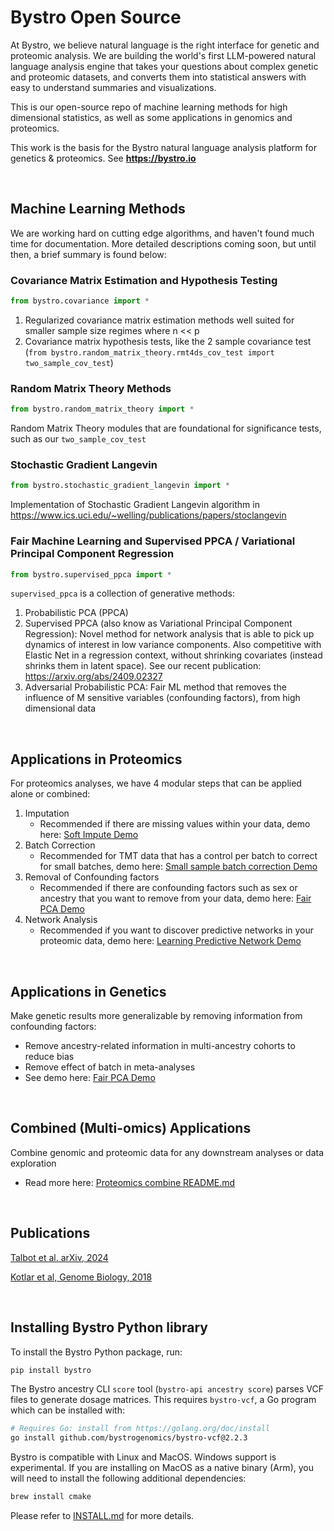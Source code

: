 # Bystro Open Source

At Bystro, we believe natural language is the right interface for genetic and proteomic analysis. We are building the world's first LLM-powered natural language analysis engine that takes your questions about complex genetic and proteomic datasets, and converts them into statistical answers with easy to understand summaries and visualizations.

This is our open-source repo of machine learning methods for high dimensional statistics, as well as some applications in genomics and proteomics.

This work is the basis for the Bystro natural language analysis platform for genetics & proteomics. See **https://bystro.io**

<br/>

## Machine Learning Methods

We are working hard on cutting edge algorithms, and haven't found much time for documentation. More detailed descriptions coming soon, but until then, a brief summary is found below:

### Covariance Matrix Estimation and Hypothesis Testing

```python
from bystro.covariance import *
```

1. Regularized covariance matrix estimation methods well suited for smaller sample size regimes where n << p
2. Covariance matrix hypothesis tests, like the 2 sample covariance test (`from bystro.random_matrix_theory.rmt4ds_cov_test import two_sample_cov_test`)

### Random Matrix Theory Methods

```python
from bystro.random_matrix_theory import *
```

Random Matrix Theory modules that are foundational for significance tests, such as our `two_sample_cov_test`

### Stochastic Gradient Langevin

```python
from bystro.stochastic_gradient_langevin import *
```

Implementation of Stochastic Gradient Langevin algorithm in https://www.ics.uci.edu/~welling/publications/papers/stoclangevin

### Fair Machine Learning and Supervised PPCA / Variational Principal Component Regression

```python
from bystro.supervised_ppca import *
```

`supervised_ppca` is a collection of generative methods:

1. Probabilistic PCA (PPCA)
2. Supervised PPCA (also know as Variational Principal Component Regression): Novel method for network analysis that is able to pick up dynamics of interest in low variance components. Also competitive with Elastic Net in a regression context, without shrinking covariates (instead shrinks them in latent space). See our recent publication: https://arxiv.org/abs/2409.02327
3. Adversarial Probabilistic PCA: Fair ML method that removes the influence of M sensitive variables (confounding factors), from high dimensional data

<br>

## Applications in Proteomics

For proteomics analyses, we have 4 modular steps that can be applied alone or combined:

1. Imputation   
    - Recommended if there are missing values within your data, demo here: [Soft Impute Demo](python/python/bystro/examples/Demo_Imputing_Missing_Data.ipynb)
2. Batch Correction
    - Recommended for TMT data that has a control per batch to correct for small batches, demo here: [Small sample batch correction Demo](python/python/bystro/examples/Demo_accounting_for_batch_effects_with_control.ipynb)
3. Removal of Confounding factors
    - Recommended if there are confounding factors such as sex or ancestry that you want to remove from your data, demo here: [Fair PCA Demo](python/python/bystro/examples/Demo_Fair_PCA.ipynb)
4. Network Analysis
    - Recommended if you want to discover predictive networks in your proteomic data, demo here: [Learning Predictive Network Demo](python/python/bystro/examples/Demo_Learning_Predictive_Network.ipynb)
<br>

## Applications in Genetics

Make genetic results more generalizable by removing information from confounding factors:
- Remove ancestry-related information in multi-ancestry cohorts to reduce bias
- Remove effect of batch in meta-analyses
- See demo here: [Fair PCA Demo](python/python/bystro/examples/Demo_Fair_PCA.ipynb)
<br>

## Combined (Multi-omics) Applications

Combine genomic and proteomic data for any downstream analyses or data exploration
- Read more here: [Proteomics combine README.md](python/python/bystro/proteomics/README.md)

<br>

## Publications

[Talbot et al. arXiv, 2024](https://arxiv.org/abs/2409.02327)

[Kotlar et al, Genome Biology, 2018](https://doi.org/10.1186/s13059-018-1387-3)

<br>

## Installing Bystro Python library

To install the Bystro Python package, run:

```sh
pip install bystro
```

The Bystro ancestry CLI `score` tool (`bystro-api ancestry score`) parses VCF files to generate dosage matrices. This requires `bystro-vcf`, a Go program which can be installed with:

```sh
# Requires Go: install from https://golang.org/doc/install
go install github.com/bystrogenomics/bystro-vcf@2.2.3
```

Bystro is compatible with Linux and MacOS. Windows support is experimental. If you are installing on MacOS as a native binary (Arm), you will need to install the following additional dependencies:

```sh
brew install cmake
```

Please refer to [INSTALL.md](INSTALL.md) for more details.